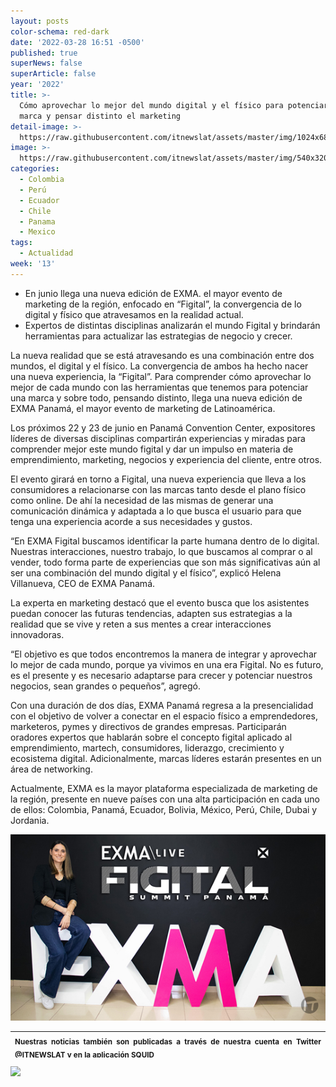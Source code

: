 ```yaml
---
layout: posts
color-schema: red-dark
date: '2022-03-28 16:51 -0500'
published: true
superNews: false
superArticle: false
year: '2022'
title: >-
  Cómo aprovechar lo mejor del mundo digital y el físico para potenciar una
  marca y pensar distinto el marketing
detail-image: >-
  https://raw.githubusercontent.com/itnewslat/assets/master/img/1024x680/exma-g.jpg
image: >-
  https://raw.githubusercontent.com/itnewslat/assets/master/img/540x320/exma-p.jpg
categories:
  - Colombia
  - Perú
  - Ecuador
  - Chile
  - Panama
  - Mexico
tags:
  - Actualidad
week: '13'
---
```

- En junio llega una nueva edición de EXMA. el mayor evento de marketing de la región, enfocado en “Figital”, la convergencia de lo digital y físico que atravesamos en la realidad actual. 
- Expertos de distintas disciplinas analizarán el mundo Figital y brindarán herramientas para actualizar las estrategias de negocio y crecer.


La nueva realidad que se está atravesando es una combinación entre dos mundos, el digital y el físico. La convergencia de ambos ha hecho nacer una nueva experiencia, la “Figital”. Para comprender cómo aprovechar lo mejor de cada mundo con las herramientas que tenemos para potenciar una marca y sobre todo, pensando distinto, llega una nueva edición de EXMA Panamá, el mayor evento de marketing de Latinoamérica. 

Los próximos 22 y 23 de junio en Panamá Convention Center, expositores líderes de diversas disciplinas compartirán experiencias y miradas para comprender mejor este mundo figital y dar un impulso en materia de emprendimiento, marketing, negocios y experiencia del cliente, entre otros. 

El evento girará en torno a Figital, una nueva experiencia que lleva a los consumidores a relacionarse con las marcas tanto desde el plano físico como online. De ahí la necesidad de las mismas de generar una comunicación dinámica y adaptada a lo que busca el usuario para que tenga una experiencia acorde a sus necesidades y gustos. 

“En EXMA Figital buscamos identificar la parte humana dentro de lo digital. Nuestras interacciones, nuestro trabajo, lo que buscamos al comprar o al vender, todo forma parte de experiencias que son más significativas aún al ser una combinación del mundo digital y el físico”, explicó Helena Villanueva, CEO de EXMA Panamá. 

La experta en marketing destacó que el evento busca que los asistentes puedan conocer las futuras tendencias, adapten sus estrategias a la realidad que se vive y reten a sus mentes a crear interacciones innovadoras. 

“El objetivo es que todos encontremos la manera de integrar y aprovechar lo mejor de cada mundo, porque ya vivimos en una era Figital. No es futuro, es el presente y es necesario adaptarse para crecer y potenciar nuestros negocios, sean grandes o pequeños”, agregó. 

Con una duración de dos días, EXMA Panamá regresa a la presencialidad con el objetivo de volver a conectar en el espacio físico a emprendedores, marketeros, pymes y directivos de grandes empresas. Participarán oradores expertos que hablarán sobre el concepto figital aplicado al emprendimiento, martech, consumidores, liderazgo, crecimiento y ecosistema digital. Adicionalmente, marcas líderes estarán presentes en un área de networking. 

Actualmente, EXMA es la mayor plataforma especializada de marketing de la región, presente en nueve países con una alta participación en cada uno de ellos: Colombia, Panamá, Ecuador, Bolivia, México, Perú, Chile, Dubai y Jordania. 


![](https://raw.githubusercontent.com/itnewslat/assets/master/img/540x320/exma-p.jpg)

<table style="height: 42px;" width="569">
<tbody>
<tr>
<td style="text-align: justify;"><sub><strong>Nuestras noticias también son publicadas a través de nuestra cuenta en Twitter <a href="https://twitter.com/itnewslat?lang=es">@ITNEWSLAT</a> y en la aplicación <a href="https://squidapp.co/en/">SQUID</a></strong></sub></td>
</tr>
</tbody>
</table>

<img src="https://tracker.metricool.com/c3po.jpg?hash=56f88a41e39ab42c063cc51676587a04"/>